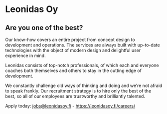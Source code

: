 # Leonidas Oy

## Are you one of the best?

Our know-how covers an entire project from concept design to development and operations. The services are always built with up-to-date technologies with the object of modern design and delightful user experience in mind.

Leonidas consists of top-notch professionals, of which each and everyone coaches both themselves and others to stay in the cutting edge of development.

We constantly challenge old ways of thinking and doing and we’re not afraid to speak frankly. Our recruitment strategy is to hire only the best of the best, so all of our employees are trustworthy and brilliantly talented.

Apply today:
jobs@leonidasoy.fi - https://leonidasoy.fi/careers/

